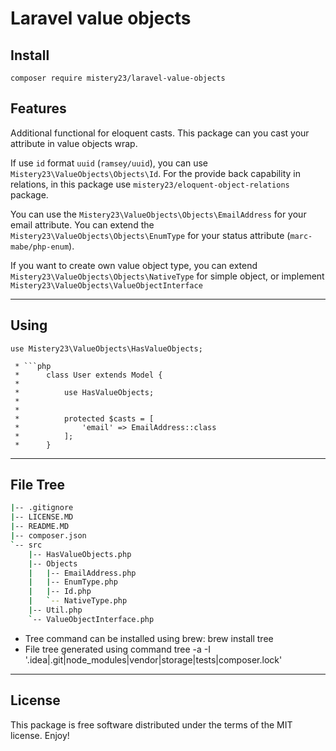 # Laravel value objects

## Install
```
composer require mistery23/laravel-value-objects
```
Features
---
Additional functional for eloquent casts. This package can you cast your attribute in value objects wrap.

If use `id` format `uuid` (`ramsey/uuid`), you can use `Mistery23\ValueObjects\Objects\Id`.
For the provide back capability in relations, in this package use `mistery23/eloquent-object-relations` package.

You can use the `Mistery23\ValueObjects\Objects\EmailAddress` for your email attribute.
You can extend the `Mistery23\ValueObjects\Objects\EnumType` for your status attribute (`marc-mabe/php-enum`).

If you want to create own value object type, you can extend `Mistery23\ValueObjects\Objects\NativeType` for simple object, or implement `Mistery23\ValueObjects\ValueObjectInterface` 

---

Using
---
```
use Mistery23\ValueObjects\HasValueObjects;

 * ```php
 *      class User extends Model {
 *
 *          use HasValueObjects;
 *
 *
 *          protected $casts = [
 *              'email' => EmailAddress::class
 *          ];
 *      }
```
---

File Tree
---
```bash
|-- .gitignore
|-- LICENSE.MD
|-- README.MD
|-- composer.json
`-- src
    |-- HasValueObjects.php
    |-- Objects
    |   |-- EmailAddress.php
    |   |-- EnumType.php
    |   |-- Id.php
    |   `-- NativeType.php
    |-- Util.php
    `-- ValueObjectInterface.php
```

- Tree command can be installed using brew: brew install tree
- File tree generated using command tree -a -I '.idea|.git|node_modules|vendor|storage|tests|composer.lock'

---
License
---
This package is free software distributed under the terms of the MIT license. Enjoy!
